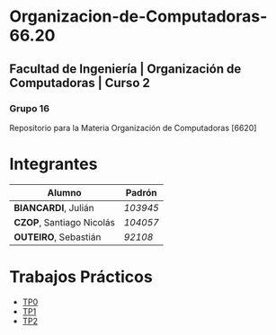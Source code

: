 # Organizacion-de-Computadoras-66.20

## **Facultad de Ingeniería | Organización de Computadoras | Curso 2**

### **Grupo 16**

Repositorio para la Materia Organización de Computadoras [6620]

# Integrantes

| Alumno                     | Padrón   |
| -------------------------- | -------- |
| **BIANCARDI**, Julián      | _103945_ |
| **CZOP**, Santiago Nicolás | _104057_ |
| **OUTEIRO**, Sebastián     | _92108_  |

# Trabajos Prácticos

* [TP0](https://github.com/JulianBiancardi/Organizasion-de-Computadoras-66.20/tree/main/TP0)
* [TP1](https://github.com/JulianBiancardi/Organizasion-de-Computadoras-66.20/tree/main/TP1)
* [TP2](https://github.com/JulianBiancardi/Organizasion-de-Computadoras-66.20/tree/main/TP2)


